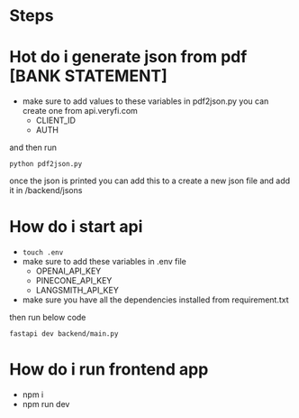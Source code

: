 # Steps
# Hot do i generate json from pdf [BANK STATEMENT]
- make sure to add values to these variables in pdf2json.py you can create one from api.veryfi.com
  - CLIENT_ID
  - AUTH
  
and then run

``
python pdf2json.py
``

once the json is printed you can add this to a create a new json
file and add it in /backend/jsons

# How do i start api
- ``touch .env``
- make sure to add these variables in .env file
  - OPENAI_API_KEY
  - PINECONE_API_KEY
  - LANGSMITH_API_KEY
- make sure you have all the dependencies installed from requirement.txt

then run below code

``
 fastapi dev backend/main.py
``

# How do i run frontend app
- npm i
- npm run dev


